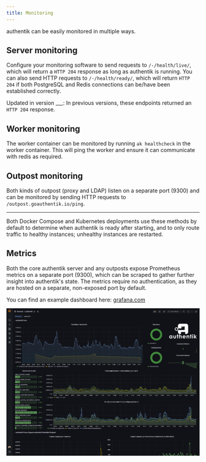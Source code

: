 ```yaml
---
title: Monitoring
---
```


authentik can be easily monitored in multiple ways.

## Server monitoring

Configure your monitoring software to send requests to `/-/health/live/`, which will return a `HTTP 204` response as long as authentik is running. You can also send HTTP requests to `/-/health/ready/`, which will return `HTTP 204` if both PostgreSQL and Redis connections can be/have been established correctly.

Updated in version ___: In previous versions, these endpoints returned an `HTTP 204` response.

## Worker monitoring

The worker container can be monitored by running `ak healthcheck` in the worker container. This will ping the worker and ensure it can communicate with redis as required.

## Outpost monitoring

Both kinds of outpost (proxy and LDAP) listen on a separate port (9300) and can be monitored by sending HTTP requests to `/outpost.goauthentik.io/ping`.

---

Both Docker Compose and Kubernetes deployments use these methods by default to determine when authentik is ready after starting, and to only route traffic to healthy instances; unhealthy instances are restarted.

## Metrics

Both the core authentik server and any outposts expose Prometheus metrics on a separate port (9300), which can be scraped to gather further insight into authentik's state. The metrics require no authentication, as they are hosted on a separate, non-exposed port by default.

You can find an example dashboard here: [grafana.com](https://grafana.com/grafana/dashboards/14837-authentik/)

![](./dashboard.png)
